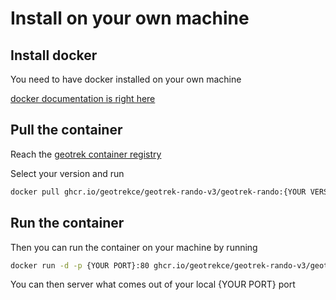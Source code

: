 # Install on your own machine

## Install docker

You need to have docker installed on your own machine

[docker documentation is right here](https://docs.docker.com/engine/install/)

## Pull the container

Reach the [geotrek container registry](https://github.com/orgs/GeotrekCE/packages/container/package/geotrek-rando-v3%2Fgeotrek-rando)

Select your version and run

```bash
docker pull ghcr.io/geotrekce/geotrek-rando-v3/geotrek-rando:{YOUR VERSION}
```

## Run the container

Then you can run the container on your machine by running

```bash
docker run -d -p {YOUR PORT}:80 ghcr.io/geotrekce/geotrek-rando-v3/geotrek-rando:{YOUR VERSION}
```

You can then server what comes out of your local {YOUR PORT} port

